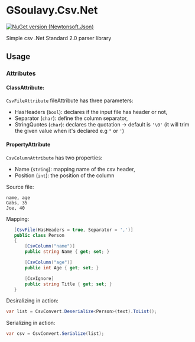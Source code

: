 # GSoulavy.Csv.Net

[![NuGet version (Newtonsoft.Json)](https://img.shields.io/nuget/v/GSoulavy.Csv.Net.svg?style=flat-square)](https://www.nuget.org/packages/GSoulavy.Csv.Net/)

Simple csv .Net Standard 2.0 parser library

## Usage

### Attributes

#### ClassAttribute:
`CsvFileAttribute` fileAttribute has three parameters:
 - HasHeaders (`bool`): declares if the input file has header or not,
 - Separator (`char`): define the column separator,
 - StringQuotes (`char`): declares the quotation -> default is `'\0'` (it will trim the given value when it's declared e.g `"` or `'`)

#### PropertyAttribute
 `CsvColumnAttribute` has two properties:
- Name (`string`): mapping name of the csv header,
- Position (`int`): the position of the column

Source file:
```
name, age
Gabs, 35
Joe, 40
```

Mapping:
 ```cs
    [CsvFile(HasHeaders = true, Separator = ',')]
    public class Person
    {
        [CsvColumn("name")]
        public string Name { get; set; }

        [CsvColumn("age")]
        public int Age { get; set; }

        [CsvIgnore]
        public string Title { get; set; }
    }
```
Desiralizing in action:
```cs
var list = CsvConvert.Deserialize<Person>(text).ToList();
```
Serializing in action:
```cs
var csv = CsvConvert.Serialize(list);
```
